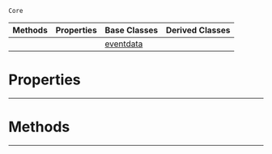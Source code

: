  `Core`

|Methods|Properties|Base Classes|Derived Classes|
|---|---|---|---|
| | |[eventdata](https://plasmaengine.github.io/PlasmaDocs/Plasma1/C++/code_reference/lightning_base_types/eventdata.md)| |


 #  Properties


---  
 #  Methods


---  
 

 